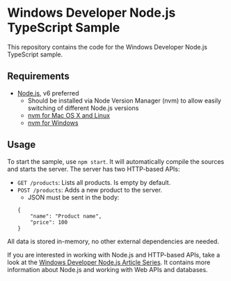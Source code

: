 # Windows Developer Node.js TypeScript Sample

This repository contains the code for the Windows Developer Node.js TypeScript sample.

## Requirements

* [Node.js](https://nodejs.org/en/), v6 preferred
  * Should be installed via Node Version Manager (nvm) to allow easily switching of different Node.js versions
  * [nvm for Mac OS X and Linux](https://github.com/creationix/nvm)
  * [nvm for Windows](https://github.com/coreybutler/nvm-windows)
  
## Usage

To start the sample, use `npm start`. 
It will automatically compile the sources and starts the server. 
The server has two HTTP-based APIs:
 
* `GET /products`: Lists all products. Is empty by default.
* `POST /products`: Adds a new product to the server.
    * JSON must be sent in the body: 
    ```
    {
        "name": "Product name",
        "price": 100
    }
    ```
   
All data is stored in-memory, no other external dependencies are needed.

If you are interested in working with Node.js and HTTP-based APIs, take a look at the [Windows Developer Node.js Article Series](https://github.com/thinktecture/windows-developer-nodejs-article-series).
It contains more information about Node.js and working with Web APIs and databases.
